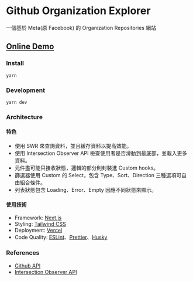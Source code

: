# Github Organization Explorer

一個基於 Meta(原 Facebook) 的 Organization Repositories 網站

## [Online Demo](https://github-organizations-explore.vercel.app/)

### Install

```
yarn
```

### Development

```
yarn dev
```

### Architecture

#### 特色

- 使用 SWR 來查詢資料，並且緩存資料以提高效能。
- 使用 Intersection Observer API 檢查使用者是否滑動到最底部，並載入更多資料。
- 元件盡可能只接收狀態，邏輯的部分則封裝進 Custom hooks。
- 篩選器使用 Custom 的 Select，包含 Type、Sort、Direction 三種選項可自由組合條件。
- 列表狀態包含 Loading、Error、Empty 因應不同狀態來顯示。

#### 使用技術

- Framework: [Next.js](https://nextjs.org/)
- Styling: [Tailwind CSS](https://tailwindcss.com/)
- Deployment: [Vercel](https://vercel.com/)
- Code Quality: [ESLint](https://eslint.org/)、[Prettier](https://prettier.io/)、[Husky](https://github.com/typicode/husky)

### References

- [Github API](https://docs.github.com/en/rest/repos/repos#list-organization-repositories)
- [Intersection Observer API](https://developer.mozilla.org/en-US/docs/Web/API/Intersection_Observer_API)
